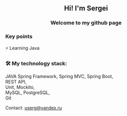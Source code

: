 <h2 align="center">Hi! I'm Sergei</h2>
<h3 align="center">Welcome to my github page</h3>



### Key points

⚡ Learning Java  

### 🛠 My technology stack:

JAVA 
Spring Framework, Spring MVC, Spring Boot,  
REST API,  
Unit, Mockito,  
MySQL, PostgreSQL,  
Git   
<!--
[![My Skills](https://skills.thijs.gg/icons?i=java,css,html,git,mysql)](https://skills.thijs.gg)
-->
Contact: userg@yandex.ru

<!--
**SKISHCHENKO/SKISHCHENKO** is a ✨ _special_ ✨ repository because its `README.md` (this file) appears on your GitHub profile.

Here are some ideas to get you started:

- 🔭 I’m currently working on ...
- 🌱 I’m currently learning ...
- 👯 I’m looking to collaborate on ...
- 🤔 I’m looking for help with ...
- 💬 Ask me about ...
- 📫 How to reach me: ...
- 😄 Pronouns: ...
- ⚡ Fun fact: ...
-->
